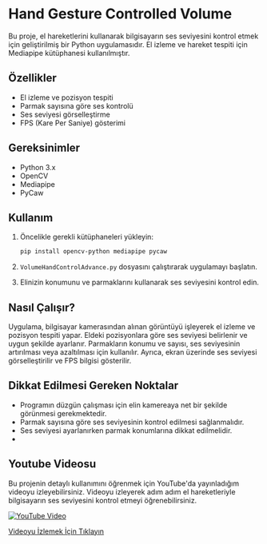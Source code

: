 # Hand Gesture Controlled Volume

Bu proje, el hareketlerini kullanarak bilgisayarın ses seviyesini kontrol etmek için geliştirilmiş bir Python uygulamasıdır. El izleme ve hareket tespiti için Mediapipe kütüphanesi kullanılmıştır.

## Özellikler

- El izleme ve pozisyon tespiti
- Parmak sayısına göre ses kontrolü
- Ses seviyesi görselleştirme
- FPS (Kare Per Saniye) gösterimi

## Gereksinimler

- Python 3.x
- OpenCV
- Mediapipe
- PyCaw

## Kullanım

1. Öncelikle gerekli kütüphaneleri yükleyin:

    ```bash
    pip install opencv-python mediapipe pycaw
    ```

2. `VolumeHandControlAdvance.py` dosyasını çalıştırarak uygulamayı başlatın.

3. Elinizin konumunu ve parmaklarını kullanarak ses seviyesini kontrol edin.

## Nasıl Çalışır?

Uygulama, bilgisayar kamerasından alınan görüntüyü işleyerek el izleme ve pozisyon tespiti yapar. Eldeki pozisyonlara göre ses seviyesi belirlenir ve uygun şekilde ayarlanır. Parmakların konumu ve sayısı, ses seviyesinin artırılması veya azaltılması için kullanılır. Ayrıca, ekran üzerinde ses seviyesi görselleştirilir ve FPS bilgisi gösterilir.

## Dikkat Edilmesi Gereken Noktalar

- Programın düzgün çalışması için elin kamereaya net bir şekilde görünmesi gerekmektedir.
- Parmak sayısına göre ses seviyesinin kontrol edilmesi sağlanmalıdır.
- Ses seviyesi ayarlanırken parmak konumlarına dikkat edilmelidir.
- 
## Youtube Videosu

Bu projenin detaylı kullanımını öğrenmek için YouTube'da yayınladığım videoyu izleyebilirsiniz. Videoyu izleyerek adım adım el hareketleriyle bilgisayarın ses seviyesini kontrol etmeyi öğrenebilirsiniz.

[![YouTube Video](https://img.youtube.com/vi/sIJQkmlP8U4/0.jpg)](https://www.youtube.com/watch?v=sIJQkmlP8U4)

[Videoyu İzlemek İçin Tıklayın](https://www.youtube.com/watch?v=sIJQkmlP8U4)



